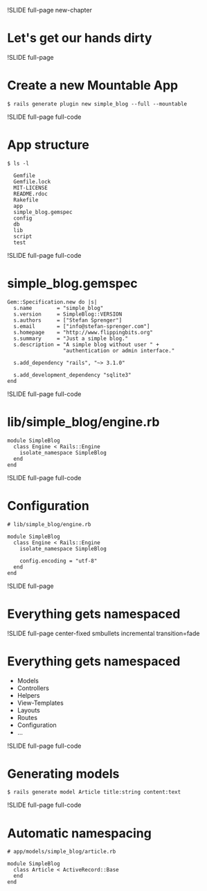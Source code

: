 !SLIDE full-page new-chapter

# Let's get our hands dirty

!SLIDE full-page

# Create a new Mountable App

    $ rails generate plugin new simple_blog --full --mountable

!SLIDE full-page full-code

# App structure

    $ ls -l

      Gemfile
      Gemfile.lock
      MIT-LICENSE
      README.rdoc
      Rakefile
      app
      simple_blog.gemspec
      config
      db
      lib
      script
      test

!SLIDE full-page full-code

# simple_blog.gemspec

    Gem::Specification.new do |s|
      s.name        = "simple_blog"
      s.version     = SimpleBlog::VERSION
      s.authors     = ["Stefan Sprenger"]
      s.email       = ["info@stefan-sprenger.com"]
      s.homepage    = "http://www.flippingbits.org"
      s.summary     = "Just a simple blog."
      s.description = "A simple blog without user " +
                      "authentication or admin interface."

      s.add_dependency "rails", "~> 3.1.0"

      s.add_development_dependency "sqlite3"
    end

!SLIDE full-page full-code

# lib/simple\_blog/engine.rb

    module SimpleBlog
      class Engine < Rails::Engine
        isolate_namespace SimpleBlog
      end
    end

!SLIDE full-page full-code

# Configuration

    # lib/simple_blog/engine.rb

    module SimpleBlog
      class Engine < Rails::Engine
        isolate_namespace SimpleBlog

        config.encoding = "utf-8"
      end
    end

!SLIDE full-page

# Everything gets namespaced

!SLIDE full-page center-fixed smbullets incremental transition=fade

# Everything gets namespaced

* Models
* Controllers
* Helpers
* View-Templates
* Layouts
* Routes
* Configuration
* ...

!SLIDE full-page full-code

# Generating models

    $ rails generate model Article title:string content:text

!SLIDE full-page full-code

# Automatic namespacing

    # app/models/simple_blog/article.rb

    module SimpleBlog
      class Article < ActiveRecord::Base
      end
    end